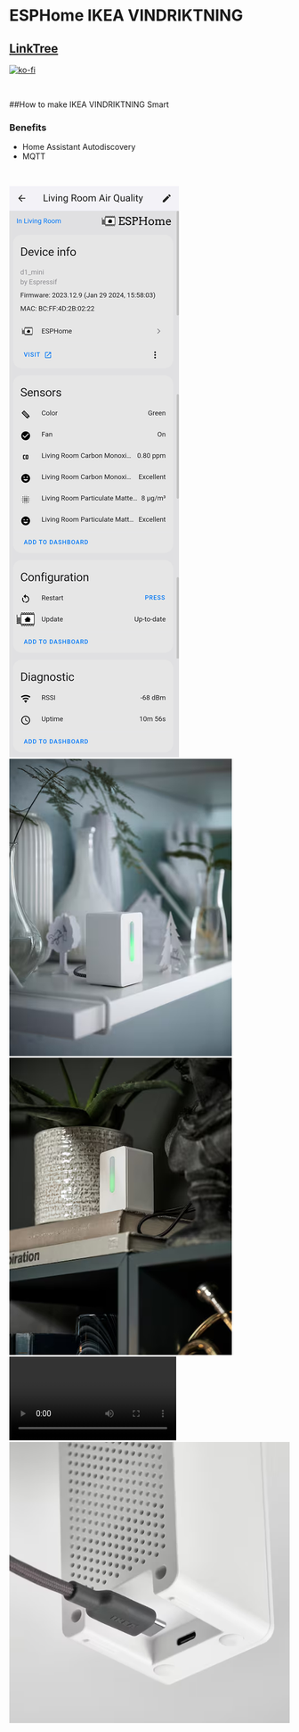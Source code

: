 # ESPHome IKEA VINDRIKTNING

## [LinkTree](https://linktr.ee/DzurisHome)

[![ko-fi](https://ko-fi.com/img/githubbutton_sm.svg)](https://ko-fi.com/N4N6M7OX3)

</br>

##How to make IKEA VINDRIKTNING Smart

### Benefits
- Home Assistant Autodiscovery
- MQTT

</br>

![Home Assistant ESPHome Integration Living Room Air Quality](https://github.com/DzurisHome/ESPHome-IKEA-VINDRIKTNING/blob/main/Home%20Assistant%20ESPHome%20Integration%20Living%20Room%20Air%20Quality.png)
![IKEA VINDRIKTNING on the Shelf](https://github.com/DzurisHome/ESPHome-IKEA-VINDRIKTNING/blob/main/IKEA%20VINDRIKTNING%20on%20the%20Shelf.png)
![IKEA VINDRIKTNING on the second](https://github.com/DzurisHome/ESPHome-IKEA-VINDRIKTNING/blob/main/IKEA%20VINDRIKTNING%20on%20the%20second%20Shelf.png)
![IKEA VINDRIKTNING Colors](https://github.com/DzurisHome/ESPHome-IKEA-VINDRIKTNING/blob/main/IKEA%20VINDRIKTNING%20Colors.mp4)
![IKEA VINDRIKTNING USB-C](https://github.com/DzurisHome/ESPHome-IKEA-VINDRIKTNING/blob/main/IKEA%20VINDRIKTNING%20USB-C.png)
